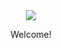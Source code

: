 <html>
  <body>
    <div align="center">
      <img src="https://www.codenotes.dev/index_images/pusheencode.gif"/>
      <p align="bottom: 0px"> Welcome! </p>
    </div>
  </body
</html>
